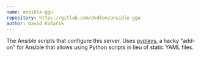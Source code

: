```yaml
---
name: ansible-ggu
repository: https://gitlab.com/dvdkon/ansible-ggu
author: David Koňařík
---
```


The Ansible scripts that configure this server. Uses
[pyplays](https://gitlab.com/dvdkon/pyplays), a hacky "add-on" for Ansible that
allows using Python scripts in lieu of static YAML files.
